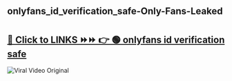 
 ## onlyfans_id_verification_safe-Only-Fans-Leaked

# <h2><a href="https://clipsfans.com/onlyfans_id_verification_safe&ref=git">🔗 Click to LINKS ⏩⏩ 👉 🟢 onlyfans id verification safe </a></h2>

<a href="https://clipsfans.com/onlyfans_id_verification_safe&ref=git" rel="nofollow" data-target="animated-image.originalLink"><img src="https://i.ibb.co.com/xMMVF88/686577567.gif" alt="Viral Video Original" style="max-width: 100%; display: inline-block;" data-target="animated-image.originalImage"></a>

